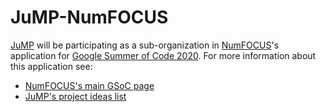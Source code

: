 # JuMP-NumFOCUS 

[JuMP](https://jump.dev/) will be participating as a sub-organization in [NumFOCUS](http://numfocus.org/)'s application for [Google Summer of Code 2020](https://summerofcode.withgoogle.com/). For more information about this application see:
- [NumFOCUS's main GSoC page](https://github.com/numfocus/gsoc)
- [JuMP's project ideas list](https://github.com/jump-dev/GSOC2020/blob/master/ideas-list.md)
